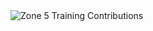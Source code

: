 <div id="zone5-graph">
  <picture>
    <source srcset="https://hadge-jchin9bo3-anhagapes-projects.vercel.app/api/zone5-contributions?username=anhsrepo&theme=dark" media="(prefers-color-scheme: dark)">
    <img src="https://hadge-jchin9bo3-anhagapes-projects.vercel.app/api/zone5-contributions?username=anhsrepo&theme=light" alt="Zone 5 Training Contributions">
  </picture>
</div>